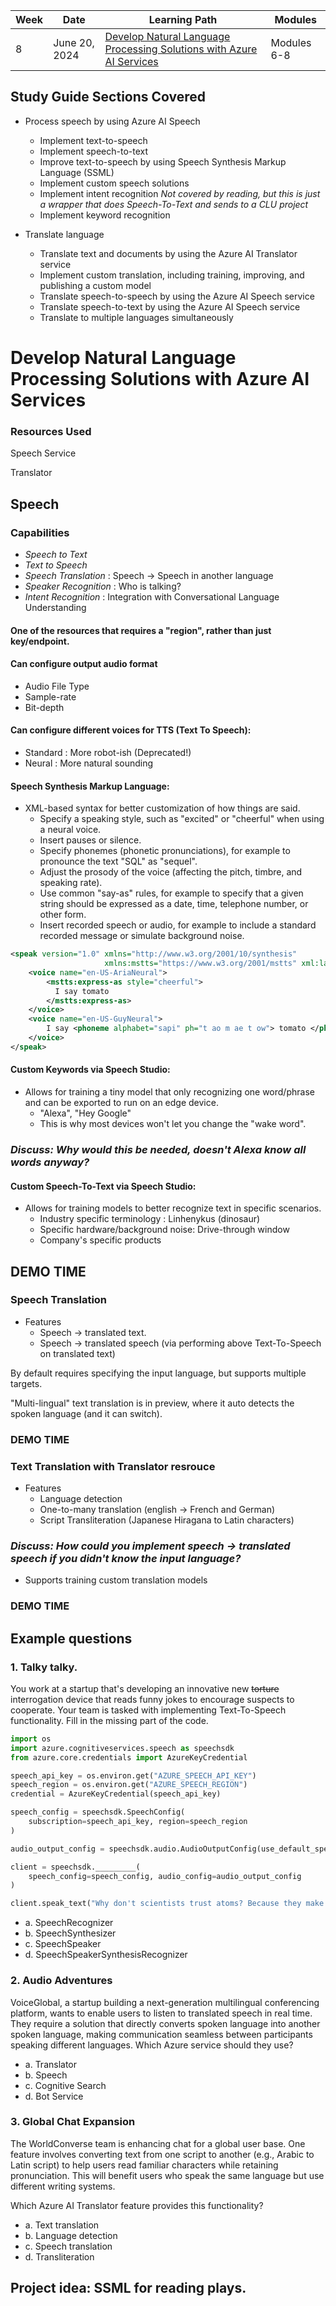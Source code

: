 | Week | Date         | Learning Path                                                                                                                                                                               | Modules                         |
|------|--------------|---------------------------------------------------------------------------------------------------------------------------------------------------------------------------------------------|---------------------------------|
| 8    | June 20, 2024| [Develop Natural Language Processing Solutions with Azure AI Services](https://learn.microsoft.com/en-us/training/paths/develop-language-solutions-azure-ai/)                                | Modules 6-8                     |

## Study Guide Sections Covered
* Process speech by using Azure AI Speech
    - Implement text-to-speech
    - Implement speech-to-text
    - Improve text-to-speech by using Speech Synthesis Markup Language (SSML)
    - Implement custom speech solutions
    - Implement intent recognition *_Not covered by reading, but this is just a wrapper that does Speech-To-Text and sends to a CLU project_*
    - Implement keyword recognition

* Translate language
    - Translate text and documents by using the Azure AI Translator service
    - Implement custom translation, including training, improving, and publishing a custom model
    - Translate speech-to-speech by using the Azure AI Speech service
    - Translate speech-to-text by using the Azure AI Speech service
    - Translate to multiple languages simultaneously

# Develop Natural Language Processing Solutions with Azure AI Services

### Resources Used

Speech Service

Translator

## Speech

### Capabilities
 - *Speech to Text*
 - *Text to Speech*
 - *Speech Translation* : Speech -> Speech in another language
 - *Speaker Recognition* : Who is talking?
 - *Intent Recognition* : Integration with Conversational Language Understanding

#### One of the resources that requires a "region", rather than just key/endpoint.

#### Can configure output audio format
 - Audio File Type
 - Sample-rate
 - Bit-depth

#### Can configure different voices for TTS (Text To Speech):
 - Standard : More robot-ish (Deprecated!)
 - Neural : More natural sounding

#### Speech Synthesis Markup Language:
* XML-based syntax for better customization of how things are said.
    - Specify a speaking style, such as "excited" or "cheerful" when using a neural voice.
    - Insert pauses or silence.
    - Specify phonemes (phonetic pronunciations), for example to pronounce the text "SQL" as "sequel".
    - Adjust the prosody of the voice (affecting the pitch, timbre, and speaking rate).
    - Use common "say-as" rules, for example to specify that a given string should be expressed as a date, time, telephone number, or other form.
    - Insert recorded speech or audio, for example to include a standard recorded message or simulate background noise.

```xml
<speak version="1.0" xmlns="http://www.w3.org/2001/10/synthesis" 
                     xmlns:mstts="https://www.w3.org/2001/mstts" xml:lang="en-US"> 
    <voice name="en-US-AriaNeural"> 
        <mstts:express-as style="cheerful"> 
          I say tomato 
        </mstts:express-as> 
    </voice> 
    <voice name="en-US-GuyNeural"> 
        I say <phoneme alphabet="sapi" ph="t ao m ae t ow"> tomato </phoneme>. 
    </voice> 
</speak>
```

#### Custom Keywords via Speech Studio:
 * Allows for training a tiny model that only recognizing one word/phrase and can be exported to run on an edge device.
    - "Alexa", "Hey Google"
    - This is why most devices won't let you change the "wake word".

### _Discuss: Why would this be needed, doesn't Alexa know all words anyway?_

#### Custom Speech-To-Text via Speech Studio:
 * Allows for training models to better recognize text in specific scenarios.
    - Industry specific terminology : Linhenykus (dinosaur)
    - Specific hardware/background noise: Drive-through window
    - Company's specific products


## DEMO TIME

### Speech Translation

* Features
    - Speech -> translated text.
    - Speech -> translated speech (via performing above Text-To-Speech on translated text)

By default requires specifying the input language, but supports multiple targets.

"Multi-lingual" text translation is in preview, where it auto detects the spoken language (and it can switch).



### DEMO TIME

### Text Translation with Translator resrouce

* Features
    - Language detection
    - One-to-many translation (english -> French and German)
    - Script Transliteration (Japanese Hiragana to Latin characters)

 ### _Discuss: How could you implement speech -> translated speech if you didn't know the input language?_

* Supports training custom translation models

### DEMO TIME

## Example questions

### 1. Talky talky.
You work at a startup that's developing an innovative new ~~torture~~ interrogation device that reads funny jokes to encourage suspects to cooperate. Your team is tasked with implementing Text-To-Speech functionality. Fill in the missing part of the code.

```python
import os 
import azure.cognitiveservices.speech as speechsdk
from azure.core.credentials import AzureKeyCredential

speech_api_key = os.environ.get("AZURE_SPEECH_API_KEY")
speech_region = os.environ.get("AZURE_SPEECH_REGION") 
credential = AzureKeyCredential(speech_api_key)

speech_config = speechsdk.SpeechConfig(
    subscription=speech_api_key, region=speech_region
)

audio_output_config = speechsdk.audio.AudioOutputConfig(use_default_speaker=True)

client = speechsdk._________(
    speech_config=speech_config, audio_config=audio_output_config
)

client.speak_text("Why don't scientists trust atoms? Because they make up everything.")
```

- a. SpeechRecognizer
- b. SpeechSynthesizer
- c. SpeechSpeaker
- d. SpeechSpeakerSynthesisRecognizer


### 2. Audio Adventures
VoiceGlobal, a startup building a next-generation multilingual conferencing platform, wants to enable users to listen to translated speech in real time. They require a solution that directly converts spoken language into another spoken language, making communication seamless between participants speaking different languages. Which Azure service should they use?

- a. Translator
- b. Speech
- c. Cognitive Search
- d. Bot Service

### 3. Global Chat Expansion
The WorldConverse team is enhancing chat for a global user base. One feature involves converting text from one script to another (e.g., Arabic to Latin script) to help users read familiar characters while retaining pronunciation. This will benefit users who speak the same language but use different writing systems.

Which Azure AI Translator feature provides this functionality?

- a. Text translation
- b. Language detection
- c. Speech translation
- d. Transliteration

## Project idea: SSML for reading plays.